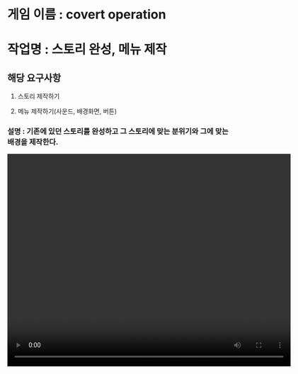 # 게임 이름 : covert operation

# 작업명 :  스토리 완성, 메뉴 제작

## 해당 요구사항

1. 스토리 제작하기

2. 메뉴 제작하기(사운드, 배경화면, 버튼)

### 설명 : 기존에 있던 스토리를 완성하고 그 스토리에 맞는 분위기와 그에 맞는 배경을 제작한다.

<video controls width="640" height="480">

    <source src="files/week1.mp4" type="video/mp4">

    Sorry, your browser doesn't support embedded videos.
</video>
